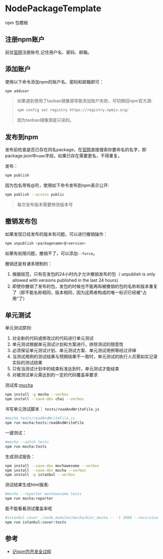 # NodePackageTemplate
npm 包模板

## 注册npm账户

前往[官网](https://www.npmjs.com/)注册账号,记住用户名、密码、邮箱。

## 添加账户
使用以下命令添加npm的账户名、密码和邮箱即可：
``` bash
npm adduser
```
> 如果遇到使用了taobao镜像源导致添加账户失败，可切换回npm官方源:
> ``` bash
> npm config set registry https://registry.npmjs.org/
> ```
> 因为taobao镜像源是只读的。


## 发布到npm

发布前检查是否已存在同名package，在[官网](https://www.npmjs.com/)直接搜索你要命名的名字，即package.json中`name`字段，如果已存在需要更名，不得重复。

发布：
``` bash
npm publish
```
因为包名带有@符，使用如下命令发布到npm表示公开:
``` bash
npm publish --access public
```

> 每次发布版本需要修改版本号

## 撤销发布包

如果发现已经发布的版本有问题，可以进行撤销操作：
``` bash
npm unpublish <packagename>@<version>
```
如果有权限问题，撤销不了，可以添加`--force`。

撤销还是有诸多限制的：

1. 根据规范，只有在发包的24小时内才允许撤销发布的包（ unpublish is only allowed with versions published in the last 24 hours）
2. 即使你撤销了发布的包，发包的时候也不能再和被撤销的包的名称和版本重复了（即不能名称相同，版本相同，因为这两者构成的唯一标识已经被“占用”了）

## 单元测试
单元测试原则:

1. 对全新的代码或修改过的代码进行单元测试
1. 单元测试根据单元测试计划和方案进行，排除测试的随意性
1. 必须保证单元测试计划、单元测试方案、单元测试用例等经过评婶
1. 当测试用例的测试结果与预期结果不一致时，单元测试的执行人员需如实记录实际的测试结果
1. 只有当测试计划中的结束标准达到时，单元测试才能结束
1. 对被测试单元需达到的一定的代码覆盖率要求

测试库:[mocha](https://mochajs.org/)
``` bash
npm install -g mocha --verbos
npm install --save-dev chai --verbos
```

书写单元测试脚本： `tests/readAndWriteFile.js`
``` bash
#mocha tests/readAndWriteFile.js
npm run mocha:tests:readAndWriteFile
```

一键测试：
``` bash
#mocha --watch tests
npm run mocha:tests
```

生成测试报告：

``` bash
npm install --save-dev mochawesome --verbos
npm install --save-dev mocha --verbos
npm install -g istanbul --verbos
```

测试结果生成html报表:
``` bash
#mocha --reporter mochawesome tests
npm run mocha:reporter
```
能不能看看测试覆盖率呢
``` bash
#istanbul cover ./node_modules/mocha/bin/_mocha -- -t 2000 --recursive -R spec tests/
npm run istanbul:cover:tests
```

<!-- 
## 命令行

``` json
    "bin": {
        "writeFile": "./bin/writeFile.js",
        "readFile": "./bin/readFile.js"
    },
```

> 注：
>
> 开发模式可以使用：
>
> ``` bash
> sudo npm link   #添加命令行模式
> sudo npm unlink #取消命令行模式
> ``` -->


## 参考

- [记npm包开发全过程](https://blog.csdn.net/white__cat/article/details/77051995)
<!-- - [通过npm写一个cli命令行工具](https://www.cnblogs.com/buzhiqianduan/p/7655612.html) -->
